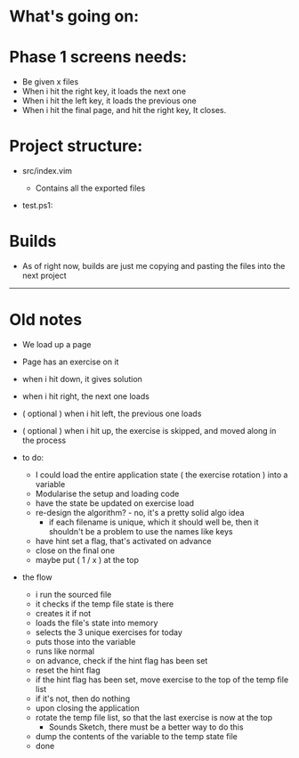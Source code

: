 # What's going on:

# Phase 1 screens needs:
* Be given x files
* When i hit the right key, it loads the next one
* When i hit the left key, it loads the previous one
* When i hit the final page, and hit the right key, It closes.

# Project structure:
* src/index.vim
    * Contains all the exported files

* test.ps1:

# Builds
* As of right now, builds are just me copying and pasting the files into the next project


---------------------------------------------------------------------------

# Old notes

* We load up a page
* Page has an exercise on it
* when i hit down, it gives solution
* when i hit right, the next one loads
* ( optional ) when i hit left, the previous one loads
* ( optional ) when i hit up, the exercise is skipped, and moved along in the process

* to do:
    * I could load the entire application state ( the exercise rotation ) into a variable
    * Modularise the setup and loading code
    * have the state be updated on exercise load
    * re-design the algorithm? - no, it's a pretty solid algo idea
        * if each filename is unique, which it should well be, then it shouldn't be a problem to use the names like keys
    * have hint set a flag, that's activated on advance
    * close on the final one
    * maybe put ( 1 / x ) at the top

* the flow
    * i run the sourced file
    * it checks if the temp file state is there
    * creates it if not
    * loads the file's state into memory
    * selects the 3 unique exercises for today
    * puts those into the variable
    * runs like normal
    * on advance, check if the hint flag has been set
    * reset the hint flag
    * if the hint flag has been set, move exercise to the top of the temp file list
    * if it's not, then do nothing
    * upon closing the application
    * rotate the temp file list, so that the last exercise is now at the top
        * Sounds Sketch, there must be a better way to do this
    * dump the contents of the variable to the temp state file
    * done
